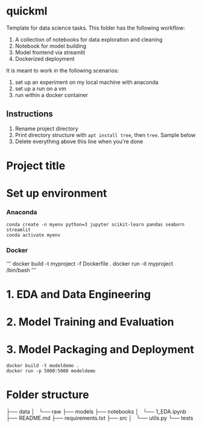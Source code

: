 # quickml
Template for data science tasks. This folder has the following workflow:
1. A collection of notebooks for data exploration and cleaning
2. Notebook for model building
3. Model frontend via streamlit
4. Dockerized deployment

It is meant to work in the following scenarios:
1. set up an experiment on my local machine with anaconda
2. set up a run on a vm
3. run within a docker container

## Instructions
1. Rename project directory
2. Print directory structure with `apt install tree`, then `tree`. Sample below
3. Delete everything above this line when you're done

# Project title
<description>

# Set up environment
### Anaconda
```
conda create -n myenv python=3 jupyter scikit-learn pandas seaborn streamlit
conda activate myenv
```
### Docker 
'''
docker build -t myproject -f Dockerfile .
docker run -it myproject /bin/bash
'''

# 1. EDA and Data Engineering

# 2. Model Training and Evaluation

# 3. Model Packaging and Deployment
`docker build -t modeldemo .`  
`docker run -p 5000:5000 modeldemo`

# Folder structure

├── data
│   └── raw
├── models
├── notebooks
│   └── 1_EDA.ipynb
├── README.md
├── requirements.txt
├── src
│   └── utils.py
└── tests
